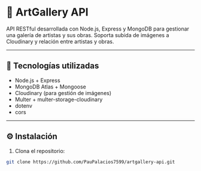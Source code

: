 # 🎨 ArtGallery API

API RESTful desarrollada con Node.js, Express y MongoDB para gestionar una galería de artistas y sus obras. Soporta subida de imágenes a Cloudinary y relación entre artistas y obras.

---

## 🧪 Tecnologías utilizadas

- Node.js + Express
- MongoDB Atlas + Mongoose
- Cloudinary (para gestión de imágenes)
- Multer + multer-storage-cloudinary
- dotenv
- cors

---

## ⚙️ Instalación

1. Clona el repositorio:

```bash
git clone https://github.com/PauPalacios7599/artgallery-api.git
```
